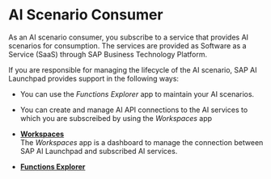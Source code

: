 <!-- loio1999998ef76343679f574f41530cb405 -->

# AI Scenario Consumer

As an AI scenario consumer, you subscribe to a service that provides AI scenarios for consumption. The services are provided as Software as a Service \(SaaS\) through SAP Business Technology Platform.

If you are responsible for managing the lifecycle of the AI scenario, SAP AI Launchpad provides support in the following ways:

-   You can use the *Functions Explorer* app to maintain your AI scenarios.

-   You can create and manage AI API connections to the AI services to which you are subscreibed by using the *Workspaces* app


-   **[Workspaces](workspaces-6bde2c8.md "The Workspaces
		app is a dashboard to manage the connection between SAP AI Launchpad and subscribed
		AI services.")**  
The *Workspaces* app is a dashboard to manage the connection between SAP AI Launchpad and subscribed AI services.
-   **[Functions Explorer](functions-explorer-90586e6.md "")**  


